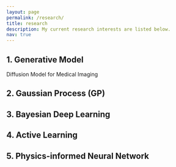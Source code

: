 ```yaml
---
layout: page
permalink: /research/
title: research
description: My current research interests are listed below. 
nav: true
---
```

## 1. Generative Model
Diffusion Model for Medical Imaging
## 2. Gaussian Process (GP)

## 3. Bayesian Deep Learning

## 4. Active Learning

## 5. Physics-informed Neural Network





